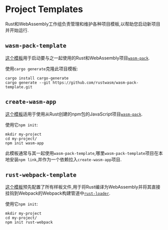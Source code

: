 # Project Templates

Rust和WebAssembly工作组负责管理和维护各种项目模板,以帮助您启动新项目并开始运行.

## `wasm-pack-template`

[这个模板][wasm-pack-template]用于启动要与之一起使用的Rust和WebAssembly项目[`wasm-pack`][wasm-pack].

使用`cargo generate`克隆此项目模板:

```
cargo install cargo-generate
cargo generate --git https://github.com/rustwasm/wasm-pack-template.git
```

## `create-wasm-app`

[这个模板][create-wasm-app]适用于使用从Rust创建的npm包的JavaScript项目[`wasm-pack`][wasm-pack].

使用它`npm init`:

```
mkdir my-project
cd my-project/
npm init wasm-app
```

此模板通常与其一起使用`wasm-pack-template`,哪里`wasm-pack-template`项目在本地安装`npm link`,并作为一个依赖拉入`create-wasm-app`项目.

## `rust-webpack-template`

[这个模板][rust-webpack-template]预先配置了所有样板文件,用于将Rust编译为WebAssembly并将其直接挂钩到Webpack的Webpack构建管道中[`rust-loader`][rust-loader].

使用它`npm init`:

```
mkdir my-project
cd my-project/
npm init rust-webpack
```

[wasm-pack]: https://github.com/rustwasm/wasm-pack

[wasm-pack-template]: https://github.com/rustwasm/wasm-pack-template

[create-wasm-app]: https://github.com/rustwasm/create-wasm-app

[rust-webpack-template]: https://github.com/rustwasm/rust-webpack-template

[rust-loader]: https://github.com/wasm-tool/rust-loader/
